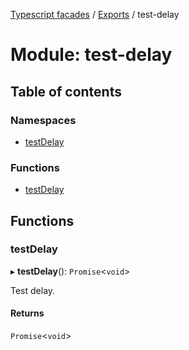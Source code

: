 [Typescript facades](../index.md) / [Exports](../modules.md) / test-delay

# Module: test-delay

## Table of contents

### Namespaces

- [testDelay](test_delay.testDelay.md)

### Functions

- [testDelay](test_delay.md#testdelay)

## Functions

### testDelay

▸ **testDelay**(): `Promise`<`void`\>

Test delay.

#### Returns

`Promise`<`void`\>
